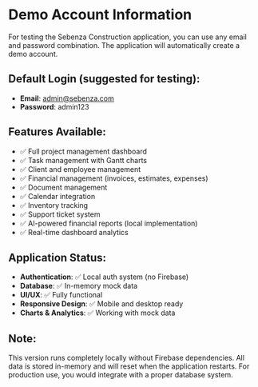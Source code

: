 # Demo Account Information

For testing the Sebenza Construction application, you can use any email and password combination. The application will automatically create a demo account.

## Default Login (suggested for testing):
- **Email**: admin@sebenza.com
- **Password**: admin123

## Features Available:
- ✅ Full project management dashboard
- ✅ Task management with Gantt charts
- ✅ Client and employee management
- ✅ Financial management (invoices, estimates, expenses)
- ✅ Document management
- ✅ Calendar integration
- ✅ Inventory tracking
- ✅ Support ticket system
- ✅ AI-powered financial reports (local implementation)
- ✅ Real-time dashboard analytics

## Application Status:
- **Authentication**: ✅ Local auth system (no Firebase)
- **Database**: ✅ In-memory mock data
- **UI/UX**: ✅ Fully functional
- **Responsive Design**: ✅ Mobile and desktop ready
- **Charts & Analytics**: ✅ Working with mock data

## Note:
This version runs completely locally without Firebase dependencies. All data is stored in-memory and will reset when the application restarts. For production use, you would integrate with a proper database system.
